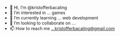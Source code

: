 - 👋 Hi, I’m @kristofferbacaling
- 👀 I’m interested in ... games
- 🌱 I’m currently learning ... web development
- 💞️ I’m looking to collaborate on ...
- 📫 How to reach me ...kristofferbacaling@gmail.com

<!---
kristofferbacaling/kristofferbacaling is a ✨ special ✨ repository because its `README.md` (this file) appears on your GitHub profile.
You can click the Preview link to take a look at your changes.
--->
